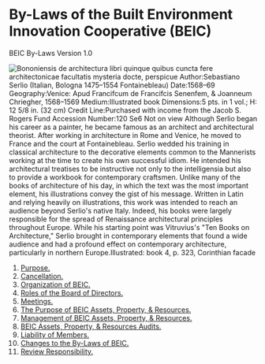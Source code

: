 # By-Laws of the Built Environment Innovation Cooperative (BEIC)
BEIC By-Laws Version 1.0

![Bononiensis de architectura libri quinque quibus cuncta fere architectonicae facultatis mysteria docte, perspicue Author:Sebastiano Serlio (Italian, Bologna 1475–1554 Fontainebleau) Date:1568–69 Geography:Venice: Apud Francifcum de Francifcis Senenfem, & Joanneum Chriegher, 1568–1569 Medium:Illustrated book Dimensions:5 pts. in 1 vol.; H: 12 5/8 in. (32 cm) Credit Line:Purchased with income from the Jacob S. Rogers Fund Accession Number:120 Se6 Not on view Although Serlio began his career as a painter, he became famous as an architect and architectural theorist. After working in architecture in Rome and Venice, he moved to France and the court at Fontainebleau. Serlio wedded his training in classical architecture to the decorative elements common to the Mannerists working at the time to create his own successful idiom. He intended his architectural treatises to be instructive not only to the intelligensia but also to provide a workbook for contemporary craftsmen. Unlike many of the books of architecture of his day, in which the text was the most important element, his illustrations convey the gist of his message. Written in Latin and relying heavily on illustrations, this work was intended to reach an audience beyond Serlio's native Italy. Indeed, his books were largely responsible for the spread of Renaissance architectural principles throughout Europe. While his starting point was Vitruvius's "Ten Books on Architecture," Serlio brought in contemporary elements that found a wide audience and had a profound effect on contemporary architecture, particularly in northern Europe.Illustrated: book 4, p. 323, Corinthian facade](http://images.metmuseum.org/CRDImages/li/original/li120%20Se6.R.jpg)

1. [Purpose.](https://github.com/BEICBIM/BEICByLaws/blob/master/Purpose.md)
2. [Cancellation.](https://github.com/BEICBIM/BEICByLaws/blob/master/Cancellation.md)
3. [Organization of BEIC.](https://github.com/BEICBIM/BEICByLaws/blob/master/Organization.md)
4. [Roles of the Board of Directors.](https://github.com/BEICBIM/BEICByLaws/blob/master/RolesofBOD.md)
5. [Meetings.](https://github.com/BEICBIM/BEICByLaws/blob/master/Meetings.md)
6. [The Purpose of BEIC Assets, Property, & Resources.](https://github.com/BEICBIM/BEICByLaws/blob/master/PurposeofBEICAPR.md)
7. [Management of BEIC Assets, Property, & Resources.](https://github.com/BEICBIM/BEICByLaws/blob/master/ManageBEICAPR.md)
8. [BEIC Assets, Property, & Resources Audits.](https://github.com/BEICBIM/BEICByLaws/blob/master/BEICAPRAudits.md)
9. [Liability of Members.](https://github.com/BEICBIM/BEICByLaws/blob/master/LiabilityofMembers.md)
10. [Changes to the By-Laws of BEIC.](https://github.com/BEICBIM/BEICByLaws/blob/master/ByLawChanges.md)
11. [Review Responsibility.](https://github.com/BEICBIM/BEICByLaws/blob/master/ReviewResponsiblity.md)
